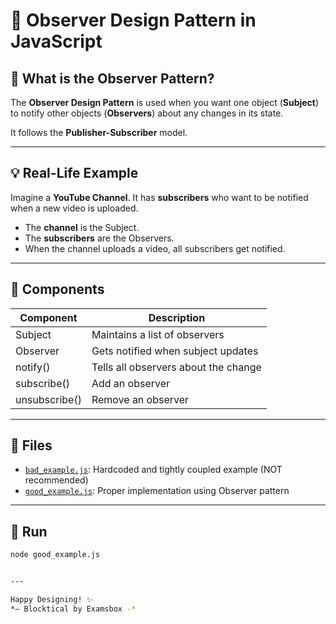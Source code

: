 # 📡 Observer Design Pattern in JavaScript

## 🧠 What is the Observer Pattern?

The **Observer Design Pattern** is used when you want one object (**Subject**) to notify other objects (**Observers**) about any changes in its state.

It follows the **Publisher-Subscriber** model.

---

## 💡 Real-Life Example

Imagine a **YouTube Channel**. It has **subscribers** who want to be notified when a new video is uploaded.

- The **channel** is the Subject.
- The **subscribers** are the Observers.
- When the channel uploads a video, all subscribers get notified.

---

## 🧱 Components

| Component   | Description                          |
|------------|--------------------------------------|
| Subject     | Maintains a list of observers        |
| Observer    | Gets notified when subject updates   |
| notify()    | Tells all observers about the change |
| subscribe() | Add an observer                      |
| unsubscribe()| Remove an observer                 |

---

## 🧪 Files

- [`bad_example.js`](./bad_example.js): Hardcoded and tightly coupled example (NOT recommended)
- [`good_example.js`](./good_example.js): Proper implementation using Observer pattern

---

## 🚀 Run

```bash
node good_example.js


---

Happy Designing! ✨  
*— Blocktical by Examsbox -*
